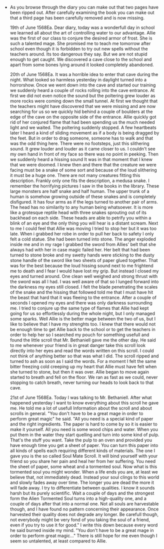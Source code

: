 - As you browse through the diary you can make out that two pages have been ripped out. After carefully examining the book you can make out that a third page has been carefully removed and is now missing.
  
  19th of June 1568Ea. Dear diary, today was a wonderfull day in school we learned all about the art of controlling water to our advantage. Allie was the first of our class to conjure the desired armor of frost. She is such a talented mage. She promised me to teach me tomorrow after school even though it is forbidden to try out new spells without the teachers around. Its too dangerous they say. But we are not stupid enough to get caught. We discovered a cave close to the school and apart from some bones lying around it looked completely abandoned.
  
  20th of June 1568Ea. It was a horrible idea to enter that cave during the night. What looked so harmless yesterday in daylight turned into a horrorshow. Once we went down into the cave and started our training we suddenly heard a couple of rocks rolling into the cave entrance. At first we did not even notice the sound but the poltering grew louder as more rocks were coming down the small tunnel. At first we thought that the teachers might have discovered that we were missing and are now searching for us so we quickly hid behind a couple of boulders at the edge of the cave on the opposite side of the entrance. Allie quickly got rid of her conjured flame that had been spending us the much needed light and we waited. The poltering suddenly stopped. A few heartbeats later I heard a kind of sliding movement as if a body is being dragged by the feet. But in order to drag someone, someone has to walk and that was the odd thing here. There were no footsteps, just this slithering sound. It grew louder and louder as it came closer to us. I couldn't see my own hand in front of my face so there was no point in peeking. Then we suddenly heard a hissing sound  It was in that moment that I knew that we were doomed. I knew then and there that the creature we were facing must be a snake of some sort and because of the loud slithering it must be a huge one. There are not many creatures fitting this description. Frankly only one fits the description, a medusa snake. I remember the horrifying pictures I saw in the books in the library. These large monsters are half snake and half human. The upper trunk of a human is somehow growing outside of these snakes and is completely disfigured. It has four arms as if the legs turned to another pair of arms. The head has no similarity to any human being whatsoever. It is more like a grotesque reptile head with three snakes sprouting out of its backhead on each side. These heads are able to petrify you within a blink of an eye and the only thing you will hear is a distant scream. Next to me I could feel that Allie was moving I tried to stop her but it was too late. When i grabbed her robe in order to pull her back to safety I only felt a cold statue. She had been turned into stone. The anger exploded inside me and in my rage I grabbed the sword from Allies' belt that she always had with her in case magic failed her. Her belt that had been turned to stone broke and my swetty hands were sticking to the dusty stone handle of the sword like two sheets of paper glued together. That was for the best because the loud hissing sound next to me frightend me to death and I fear I would have lost my grip. But instead I closed my eyes and turned around. One clean well weighed and strong thrust with the sword was all I had. I was well aware of that so I lunged forward into the darkness my eyes still closed. I felt the blade penetrating the scales of the snake and the hissing that followed told me that I must have hit the beast that hard that it was fleeing to the entrance. After a couple of seconds I opened my eyes and there was only darkness surrounding me. I tried to conjure up the same type of flames that Allie had kept going for us so effortlessly during the whole night, but I only managed some sparks. Well Allie is the better mage between the two of us, but I like to believe that I have my strenghts too. I knew that there would not be enough time to get Allie back to the school or to get the teachers in order to help her so I searched my pouch for something usefull and found the little scroll that Mr. Bethaniell gave me the other day. He said to me whenever your friend is in great danger take this scroll look directly into her eyes and read the words written on this scroll. I could not think of anything better so that was what I did. The scroll ripped and turned to ash as soon as I said the words. For a moment I felt the same bitter freezing cold creeping up my heart that Allie must have felt when she turned to stone, but then it was over. Allie began to move again started to breath and fell on the floor. We ran as fast as we could, never stopping to catch breath, never turning our heads to look back to that cave.
  
  21st of June 1568Ea. Today I was talking to Mr. Bethaniell. After what happened yesterday I want to know everything about this scroll he gave me. He told me a lot of usefull Information about the scroll and about scrolls in general. "You don't have to be a great mage in order to perform great magic" he said. "All you need is a special kind of paper and the right ingredients. The paper is hard to come by so it is easier to make it yourself. All you need is some wood chips and water. When you put them in the water they start quelling and turn into some kind of pulp. That's the stuff you want. Take the pulp to an oven and provided you have enough time you get a sheet of paper. You can turn this paper into all kinds of spells each requiring different kinds of materials. The one I gave you is the so called Soul Mate Scroll. It will bind yourself with your friend so you share her pain and heal her from her suffering. You need the sheet of paper, some wheat and a tormented soul. Now what is this tormented soul you might wonder. When a life ends you are, at least we believe that, not immediately dead. Instead your soul clings to this world and slowly fades away over time. The longer you are dead the more it will fade away. I try to differentiate between qualities. I know it sounds harsh but its purely scientific. Wait a couple of days and the strongest form the Alien Tormented Soul turns into a high-quality one, and a couple of days after that into a normal one. Not all souls are harvestable though, and I have found no pattern concerning their appearance. Once harvested their quality does not degrade any longer. Be carefull though, not everybody might be very fond of you taking the soul of a friend, even if you try to use it for good." I write this down because every word he said burned inside my mind. "You don't have to be a great mage in order to perform great magic…" There is still hope for me even though I seem so untalented, at least compared to Allie.